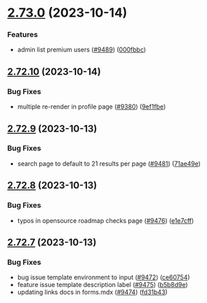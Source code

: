 # [2.73.0](https://github.com/EddieHubCommunity/BioDrop/compare/v2.72.10...v2.73.0) (2023-10-14)


### Features

* admin list premium users ([#9489](https://github.com/EddieHubCommunity/BioDrop/issues/9489)) ([000fbbc](https://github.com/EddieHubCommunity/BioDrop/commit/000fbbc92913a63e71fb901464b33dc87669d7a5))



## [2.72.10](https://github.com/EddieHubCommunity/BioDrop/compare/v2.72.9...v2.72.10) (2023-10-14)


### Bug Fixes

* multiple re-render in profile page ([#9380](https://github.com/EddieHubCommunity/BioDrop/issues/9380)) ([9ef1fbe](https://github.com/EddieHubCommunity/BioDrop/commit/9ef1fbe7ced5b4c9f53c2d3aa84769a8c83712c0))



## [2.72.9](https://github.com/EddieHubCommunity/BioDrop/compare/v2.72.8...v2.72.9) (2023-10-13)


### Bug Fixes

* search page to default to 21 results per page ([#9481](https://github.com/EddieHubCommunity/BioDrop/issues/9481)) ([71ae49e](https://github.com/EddieHubCommunity/BioDrop/commit/71ae49eb7b8768f42fe32cc76817a8c36c34f502))



## [2.72.8](https://github.com/EddieHubCommunity/BioDrop/compare/v2.72.7...v2.72.8) (2023-10-13)


### Bug Fixes

* typos in opensource roadmap checks page ([#9476](https://github.com/EddieHubCommunity/BioDrop/issues/9476)) ([e1e7cff](https://github.com/EddieHubCommunity/BioDrop/commit/e1e7cffa7193abdc3eabca8e3392672caa0c86ab))



## [2.72.7](https://github.com/EddieHubCommunity/BioDrop/compare/v2.72.6...v2.72.7) (2023-10-13)


### Bug Fixes

* bug issue template environment to input ([#9472](https://github.com/EddieHubCommunity/BioDrop/issues/9472)) ([ce60754](https://github.com/EddieHubCommunity/BioDrop/commit/ce607545b4de2911a3a454cba084ac1999b89765))
* feature issue template description label ([#9475](https://github.com/EddieHubCommunity/BioDrop/issues/9475)) ([b5b8d9e](https://github.com/EddieHubCommunity/BioDrop/commit/b5b8d9e73187f8748d4a505a3c05632e9eda2433))
* updating links docs in forms.mdx ([#9474](https://github.com/EddieHubCommunity/BioDrop/issues/9474)) ([fd31b43](https://github.com/EddieHubCommunity/BioDrop/commit/fd31b43615fa05bdd024c869117d981b543a3689))



